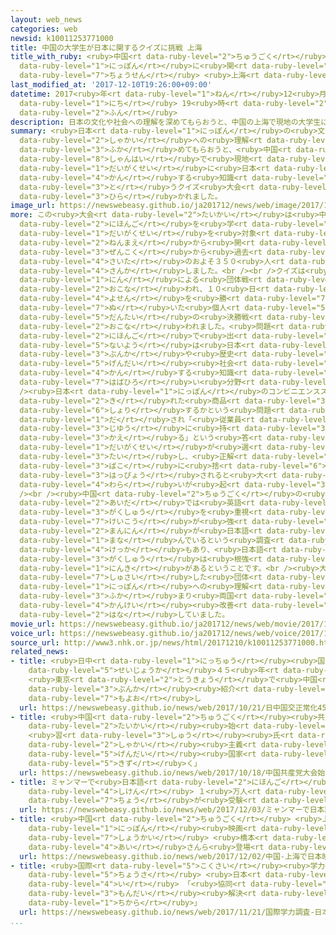```yaml
---
layout: web_news
categories: web
newsid: k10011253771000
title: 中国の大学生が日本に関するクイズに挑戦 上海
title_with_ruby: <ruby>中国<rt data-ruby-level="2">ちゅうごく</rt></ruby>の<ruby>大学生<rt data-ruby-level="1">だいがくせい</rt></ruby>が<ruby>日本<rt
  data-ruby-level="1">にっぽん</rt></ruby>に<ruby>関<rt data-ruby-level="4">かん</rt></ruby>するクイズに<ruby>挑戦<rt
  data-ruby-level="7">ちょうせん</rt></ruby> <ruby>上海<rt data-ruby-level="8">しゃんはい</rt></ruby>
last_modified_at: '2017-12-10T19:26:00+09:00'
datetime: 2017<ruby>年<rt data-ruby-level="1">ねん</rt></ruby>12<ruby>月<rt data-ruby-level="1">がつ</rt></ruby>10<ruby>日<rt
  data-ruby-level="1">にち</rt></ruby> 19<ruby>時<rt data-ruby-level="2">じ</rt></ruby>26<ruby>分<rt
  data-ruby-level="2">ふん</rt></ruby>
description: 日本の文化や社会への理解を深めてもらおうと、中国の上海で現地の大学生に日本に関する知識を問うクイズ大会が開かれました。
summary: <ruby>日本<rt data-ruby-level="1">にっぽん</rt></ruby>の<ruby>文化<rt data-ruby-level="3">ぶんか</rt></ruby>や<ruby>社会<rt
  data-ruby-level="2">しゃかい</rt></ruby>への<ruby>理解<rt data-ruby-level="5">りかい</rt></ruby>を<ruby>深<rt
  data-ruby-level="3">ふか</rt></ruby>めてもらおうと、<ruby>中国<rt data-ruby-level="2">ちゅうごく</rt></ruby>の<ruby>上海<rt
  data-ruby-level="8">しゃんはい</rt></ruby>で<ruby>現地<rt data-ruby-level="5">げんち</rt></ruby>の<ruby>大学生<rt
  data-ruby-level="1">だいがくせい</rt></ruby>に<ruby>日本<rt data-ruby-level="1">にっぽん</rt></ruby>に<ruby>関<rt
  data-ruby-level="4">かん</rt></ruby>する<ruby>知識<rt data-ruby-level="5">ちしき</rt></ruby>を<ruby>問<rt
  data-ruby-level="3">と</rt></ruby>うクイズ<ruby>大会<rt data-ruby-level="2">たいかい</rt></ruby>が<ruby>開<rt
  data-ruby-level="3">ひら</rt></ruby>かれました。
image_url: https://newswebeasy.github.io/ja201712/news/web/image/2017/12/10/K10011253771_1712102028_1712102037_01_02.jpg
more: この<ruby>大会<rt data-ruby-level="2">たいかい</rt></ruby>は<ruby>中国<rt data-ruby-level="2">ちゅうごく</rt></ruby>で<ruby>日本語<rt
  data-ruby-level="2">にほんご</rt></ruby>を<ruby>学<rt data-ruby-level="1">まな</rt></ruby>ぶ<ruby>大学生<rt
  data-ruby-level="1">だいがくせい</rt></ruby>を<ruby>対象<rt data-ruby-level="4">たいしょう</rt></ruby>に１３<ruby>年前<rt
  data-ruby-level="2">ねんまえ</rt></ruby>から<ruby>開<rt data-ruby-level="3">ひら</rt></ruby>かれていて、ことしは<ruby>全国<rt
  data-ruby-level="3">ぜんこく</rt></ruby>から<ruby>過去<rt data-ruby-level="5">かこ</rt></ruby><ruby>最多<rt
  data-ruby-level="4">さいた</rt></ruby>のおよそ３５０<ruby>人<rt data-ruby-level="1">にん</rt></ruby>が<ruby>参加<rt
  data-ruby-level="4">さんか</rt></ruby>しました。<br /><br />クイズは<ruby>個人戦<rt data-ruby-level="5">こじんせん</rt></ruby>と１チーム３<ruby>人<rt
  data-ruby-level="1">にん</rt></ruby>による<ruby>団体戦<rt data-ruby-level="5">だんたいせん</rt></ruby>で<ruby>行<rt
  data-ruby-level="2">おこな</rt></ruby>われ、１０<ruby>日<rt data-ruby-level="1">にち</rt></ruby>、<ruby>予選<rt
  data-ruby-level="4">よせん</rt></ruby>を<ruby>勝<rt data-ruby-level="7">か</rt></ruby>ち<ruby>抜<rt
  data-ruby-level="7">ぬ</rt></ruby>いた<ruby>個人<rt data-ruby-level="5">こじん</rt></ruby>と<ruby>団体<rt
  data-ruby-level="5">だんたい</rt></ruby>の<ruby>決勝戦<rt data-ruby-level="4">けっしょうせん</rt></ruby>が<ruby>行<rt
  data-ruby-level="2">おこな</rt></ruby>われました。<ruby>問題<rt data-ruby-level="3">もんだい</rt></ruby>はすべて<ruby>日本語<rt
  data-ruby-level="2">にほんご</rt></ruby>で<ruby>出<rt data-ruby-level="1">だ</rt></ruby>され、<ruby>内容<rt
  data-ruby-level="5">ないよう</rt></ruby>は<ruby>日本<rt data-ruby-level="1">にっぽん</rt></ruby>の<ruby>文化<rt
  data-ruby-level="3">ぶんか</rt></ruby>や<ruby>歴史<rt data-ruby-level="4">れきし</rt></ruby>、<ruby>現代<rt
  data-ruby-level="5">げんだい</rt></ruby><ruby>社会<rt data-ruby-level="2">しゃかい</rt></ruby>に<ruby>関<rt
  data-ruby-level="4">かん</rt></ruby>する<ruby>知識<rt data-ruby-level="5">ちしき</rt></ruby>など<ruby>幅広<rt
  data-ruby-level="7">はばひろ</rt></ruby>い<ruby>分野<rt data-ruby-level="2">ぶんや</rt></ruby>にわたります。<br
  /><ruby>日本<rt data-ruby-level="1">にっぽん</rt></ruby>のコンビニエンスストアで<ruby>賞味期限<rt data-ruby-level="5">しょうみきげん</rt></ruby>が<ruby>切<rt
  data-ruby-level="2">き</rt></ruby>れた<ruby>商品<rt data-ruby-level="3">しょうひん</rt></ruby>をどう<ruby>処理<rt
  data-ruby-level="6">しょり</rt></ruby>するかという<ruby>問題<rt data-ruby-level="3">もんだい</rt></ruby>が<ruby>出<rt
  data-ruby-level="1">だ</rt></ruby>され「<ruby>従業員<rt data-ruby-level="6">じゅうぎょういん</rt></ruby>が<ruby>自由<rt
  data-ruby-level="3">じゆう</rt></ruby>に<ruby>持<rt data-ruby-level="3">も</rt></ruby>ち<ruby>帰<rt
  data-ruby-level="3">かえ</rt></ruby>る」という<ruby>答<rt data-ruby-level="2">こた</rt></ruby>えを<ruby>大学生<rt
  data-ruby-level="1">だいがくせい</rt></ruby>が<ruby>選<rt data-ruby-level="4">えら</rt></ruby>んだのに<ruby>対<rt
  data-ruby-level="3">たい</rt></ruby>し、<ruby>正解<rt data-ruby-level="5">せいかい</rt></ruby>は「ごみ<ruby>箱<rt
  data-ruby-level="3">ばこ</rt></ruby>に<ruby>捨<rt data-ruby-level="6">す</rt></ruby>てる」だと<ruby>発表<rt
  data-ruby-level="3">はっぴょう</rt></ruby>されると<ruby>大<rt data-ruby-level="1">おお</rt></ruby>きな<ruby>笑<rt
  data-ruby-level="4">わら</rt></ruby>いが<ruby>起<rt data-ruby-level="3">お</rt></ruby>きていました。<br
  /><br /><ruby>中国<rt data-ruby-level="2">ちゅうごく</rt></ruby>の<ruby>学生<rt data-ruby-level="1">がくせい</rt></ruby>の<ruby>間<rt
  data-ruby-level="2">あいだ</rt></ruby>では<ruby>英語<rt data-ruby-level="4">えいご</rt></ruby>の<ruby>学習<rt
  data-ruby-level="3">がくしゅう</rt></ruby>を<ruby>重視<rt data-ruby-level="6">じゅうし</rt></ruby>する<ruby>傾向<rt
  data-ruby-level="7">けいこう</rt></ruby>が<ruby>強<rt data-ruby-level="2">つよ</rt></ruby>まっていますが、それでもおよそ１００<ruby>万人<rt
  data-ruby-level="2">まんにん</rt></ruby>が<ruby>日本語<rt data-ruby-level="2">にほんご</rt></ruby>を<ruby>学<rt
  data-ruby-level="1">まな</rt></ruby>んでいるという<ruby>調査<rt data-ruby-level="5">ちょうさ</rt></ruby><ruby>結果<rt
  data-ruby-level="4">けっか</rt></ruby>もあり、<ruby>日本語<rt data-ruby-level="2">にほんご</rt></ruby>の<ruby>学習<rt
  data-ruby-level="3">がくしゅう</rt></ruby>は<ruby>根強<rt data-ruby-level="3">ねづよ</rt></ruby>い<ruby>人気<rt
  data-ruby-level="1">にんき</rt></ruby>があるということです。<br /><ruby>大会<rt data-ruby-level="2">たいかい</rt></ruby>を<ruby>主催<rt
  data-ruby-level="7">しゅさい</rt></ruby>した<ruby>団体<rt data-ruby-level="5">だんたい</rt></ruby>は、<ruby>日本<rt
  data-ruby-level="1">にっぽん</rt></ruby>への<ruby>理解<rt data-ruby-level="5">りかい</rt></ruby>が<ruby>深<rt
  data-ruby-level="3">ふか</rt></ruby>まり<ruby>両国<rt data-ruby-level="3">りょうこく</rt></ruby>の<ruby>関係<rt
  data-ruby-level="4">かんけい</rt></ruby><ruby>改善<rt data-ruby-level="6">かいぜん</rt></ruby>につながってほしいと<ruby>話<rt
  data-ruby-level="2">はな</rt></ruby>していました。
movie_url: https://newswebeasy.github.io/ja201712/news/web/movie/2017/12/10/k10011253771_201712102100_201712102118.mp4
voice_url: https://newswebeasy.github.io/ja201712/news/web/voice/2017/12/10/k10011253771_201712102100_201712102118.mp3
source_url: http://www3.nhk.or.jp/news/html/20171210/k10011253771000.html
related_news:
- title: <ruby>日中<rt data-ruby-level="1">にっちゅう</rt></ruby><ruby>国交<rt data-ruby-level="2">こっこう</rt></ruby><ruby>正常化<rt
    data-ruby-level="5">せいじょうか</rt></ruby>４５<ruby>年<rt data-ruby-level="1">ねん</rt></ruby>
    <ruby>東京<rt data-ruby-level="2">とうきょう</rt></ruby>で<ruby>中国<rt data-ruby-level="2">ちゅうごく</rt></ruby><ruby>文化<rt
    data-ruby-level="3">ぶんか</rt></ruby><ruby>紹介<rt data-ruby-level="7">しょうかい</rt></ruby>の<ruby>催<rt
    data-ruby-level="7">もよお</rt></ruby>し
  url: https://newswebeasy.github.io/news/web/2017/10/21/日中国交正常化45年-東京で中国文化紹介の催し
- title: <ruby>中国<rt data-ruby-level="2">ちゅうごく</rt></ruby><ruby>共産党<rt data-ruby-level="6">きょうさんとう</rt></ruby><ruby>大会<rt
    data-ruby-level="2">たいかい</rt></ruby><ruby>始<rt data-ruby-level="3">はじ</rt></ruby>まる
    <ruby>習<rt data-ruby-level="3">しゅう</rt></ruby><ruby>氏<rt data-ruby-level="4">し</rt></ruby>「<ruby>社会<rt
    data-ruby-level="2">しゃかい</rt></ruby><ruby>主義<rt data-ruby-level="5">しゅぎ</rt></ruby>の<ruby>現代<rt
    data-ruby-level="5">げんだい</rt></ruby><ruby>国家<rt data-ruby-level="2">こっか</rt></ruby><ruby>築<rt
    data-ruby-level="5">きず</rt></ruby>く」
  url: https://newswebeasy.github.io/news/web/2017/10/18/中国共産党大会始まる-習氏社会主義の現代国家築く
- title: ミャンマーで<ruby>日本語<rt data-ruby-level="2">にほんご</rt></ruby><ruby>能力<rt data-ruby-level="5">のうりょく</rt></ruby><ruby>試験<rt
    data-ruby-level="4">しけん</rt></ruby> １<ruby>万人<rt data-ruby-level="2">まんにん</rt></ruby><ruby>超<rt
    data-ruby-level="7">ちょう</rt></ruby>が<ruby>受験<rt data-ruby-level="4">じゅけん</rt></ruby>
  url: https://newswebeasy.github.io/news/web/2017/12/03/ミャンマーで日本語能力試験-1万人超が受験
- title: <ruby>中国<rt data-ruby-level="2">ちゅうごく</rt></ruby> <ruby>上海<rt data-ruby-level="8">しゃんはい</rt></ruby>で<ruby>日本<rt
    data-ruby-level="1">にっぽん</rt></ruby><ruby>映画<rt data-ruby-level="6">えいが</rt></ruby><ruby>紹介<rt
    data-ruby-level="7">しょうかい</rt></ruby> <ruby>橋本<rt data-ruby-level="3">はしもと</rt></ruby><ruby>愛<rt
    data-ruby-level="4">あい</rt></ruby>さんら<ruby>登場<rt data-ruby-level="3">とうじょう</rt></ruby>
  url: https://newswebeasy.github.io/news/web/2017/12/02/中国-上海で日本映画紹介-橋本愛さんら登場
- title: <ruby>国際<rt data-ruby-level="5">こくさい</rt></ruby><ruby>学力<rt data-ruby-level="1">がくりょく</rt></ruby><ruby>調査<rt
    data-ruby-level="5">ちょうさ</rt></ruby> <ruby>日本<rt data-ruby-level="1">にっぽん</rt></ruby>は２<ruby>位<rt
    data-ruby-level="4">い</rt></ruby> 「<ruby>協同<rt data-ruby-level="4">きょうどう</rt></ruby>して<ruby>問題<rt
    data-ruby-level="3">もんだい</rt></ruby><ruby>解決<rt data-ruby-level="5">かいけつ</rt></ruby>する<ruby>力<rt
    data-ruby-level="1">ちから</rt></ruby>」
  url: https://newswebeasy.github.io/news/web/2017/11/21/国際学力調査-日本は2位-協同して問題解決する力
...
```


